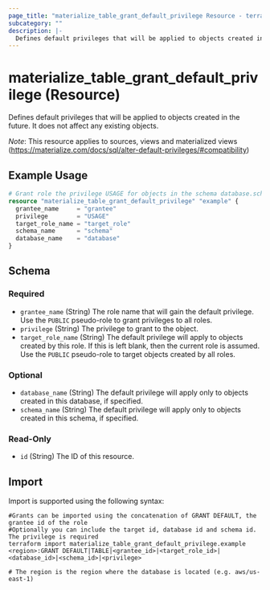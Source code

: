 ```yaml
---
page_title: "materialize_table_grant_default_privilege Resource - terraform-provider-materialize"
subcategory: ""
description: |-
  Defines default privileges that will be applied to objects created in the future. It does not affect any existing objects.
---
```


# materialize_table_grant_default_privilege (Resource)

Defines default privileges that will be applied to objects created in the future. It does not affect any existing objects.

*Note*: This resource applies to sources, views and materialized views (https://materialize.com/docs/sql/alter-default-privileges/#compatibility)

## Example Usage

```terraform
# Grant role the privilege USAGE for objects in the schema database.schema
resource "materialize_table_grant_default_privilege" "example" {
  grantee_name     = "grantee"
  privilege        = "USAGE"
  target_role_name = "target_role"
  schema_name      = "schema"
  database_name    = "database"
}
```

<!-- schema generated by tfplugindocs -->
## Schema

### Required

- `grantee_name` (String) The role name that will gain the default privilege. Use the `PUBLIC` pseudo-role to grant privileges to all roles.
- `privilege` (String) The privilege to grant to the object.
- `target_role_name` (String) The default privilege will apply to objects created by this role. If this is left blank, then the current role is assumed. Use the `PUBLIC` pseudo-role to target objects created by all roles.

### Optional

- `database_name` (String) The default privilege will apply only to objects created in this database, if specified.
- `schema_name` (String) The default privilege will apply only to objects created in this schema, if specified.

### Read-Only

- `id` (String) The ID of this resource.

## Import

Import is supported using the following syntax:

```shell
#Grants can be imported using the concatenation of GRANT DEFAULT, the grantee id of the role
#Optionally you can include the target id, database id and schema id. The privilege is required 
terraform import materialize_table_grant_default_privilege.example <region>:GRANT DEFAULT|TABLE|<grantee_id>|<target_role_id>|<database_id>|<schema_id>|<privilege>

# The region is the region where the database is located (e.g. aws/us-east-1)
```